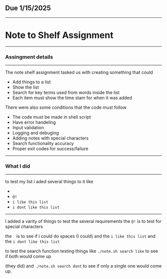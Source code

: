 ## Due 1/15/2025
---
# Note to Shelf Assignment
---
### Assingment details
---
The note shelf assignment tasked us with creating something that could 
- Add things to a list
- Show the list
- Search for key terms used from words inside the list
- Each item must show the time stam for when it was added

There were also some conditions that the code must follow

- The code must be made in shell script
- Have error handeling
- Input validation
- Logging and debuging
- Adding notes with special characters
- Search functionality accuracy
- Proper exit codes for success/failure
---
### What I did
---
to test my list i aded several things to it like 
- ` `
- `@!`
- `i like this list`
- `i dont like this list`
---
I added a varity of things to test the several requirements the `@!` is to test for special characters 

the ` ` is to see if i could do spaces (I could) and the `i like this list` and the `i dont like this list` 

to test the search function testing things like `./note.sh search like` to see if both would come up 

(they did) and `./note.sh search dont` to see if only a single one would come up.